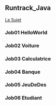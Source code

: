 ## Runtrack_Java
[Le Sujet](https://drive.google.com/file/d/1TZZzndPW8moqU89jmBtkwcsX8vGXZ9_u/view)  
### Job01 HelloWorld  
### Job02 Voiture  
### Job03 Calculatrice  
### Job04 Banque  
### Job05 JeuDeDes  
### Job06 Etudiant  